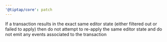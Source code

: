 ```yaml
---
'@tiptap/core': patch
---
```


If a transaction results in the exact same editor state (either filtered out or failed to apply) then do not attempt to re-apply the same editor state and do not emit any events associated to the transaction
